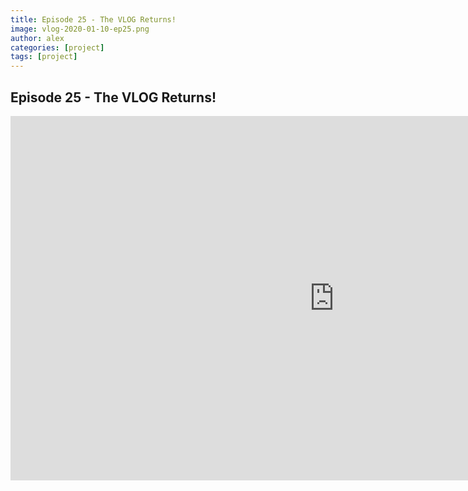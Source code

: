 ```yaml
---
title: Episode 25 - The VLOG Returns!
image: vlog-2020-01-10-ep25.png
author: alex
categories: [project]
tags: [project]
---
```


## Episode 25 - The VLOG Returns!

<iframe width="1036" height="583" src="https://www.youtube.com/embed/p1emR3iJCcs" frameborder="0" allow="accelerometer; autoplay; encrypted-media; gyroscope; picture-in-picture" allowfullscreen data-uk-responsive></iframe>
